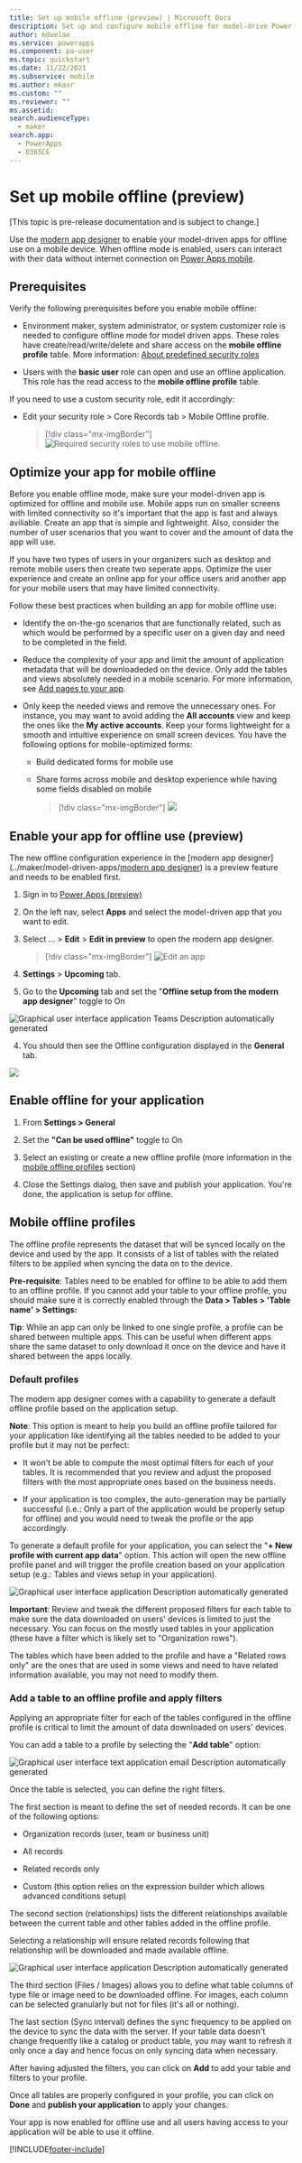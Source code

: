 ```yaml
---
title: Set up mobile offline (preview) | Microsoft Docs
description: Set up and configure mobile offline for model-drive Power Apps.
author: mduelae
ms.service: powerapps
ms.component: pa-user
ms.topic: quickstart
ms.date: 11/22/2021
ms.subservice: mobile
ms.author: mkaur
ms.custom: ""
ms.reviewer: ""
ms.assetid: 
search.audienceType: 
  - maker
search.app: 
  - PowerApps
  - D365CE
---
```


# Set up mobile offline (preview)

[This topic is pre-release documentation and is subject to change.]

Use the [modern app designer](../maker/model-driven-apps/app-designer-overview) to enable your model-driven apps for offline use on a mobile device. When offline mode is enabled, users can interact with their data without internet connection on [Power Apps mobile](https://powerapps.microsoft.com/downloads/).


## Prerequisites 

Verify the following prerequisites before you enable mobile offline: 

- Environment maker, system administrator, or system customizer role is needed to configure offline mode for model driven apps. These roles have create/read/write/delete and share access on the **mobile offline profile** table. More information: [About predefined security roles](share-model-driven-app.md#about-predefined-security-roles)

- Users with the **basic user** role can open and use an offline application. This role has the read access to the **mobile offline profile** table.

If you need to use a custom security role, edit it accordingly:

- Edit your security role &gt; Core Records tab &gt; Mobile Offline profile.

  > [!div class="mx-imgBorder"] 
  > ![Required security roles to use mobile offline.](media/mobile-offline-image1.png)


##  Optimize your app for mobile offline 

Before you enable offline mode, make sure your model-driven app is optimized for offline and mobile use. Mobile apps run on smaller screens with limited connectivity so it's important that the app is fast and always aviliable. Create an app that is simple and lightweight. Also, consider the number of user scenarios that you want to cover and the amount of data the app will use.

If you have two types of users in your organizers such as desktop and remote mobile users then create two seperate apps. Optimize the user experience and create an online app for your office users and another app for your mobile users that may have limited connectivity. 

Follow these best practices when building an app for mobile offline use:

- Identify the on-the-go scenarios that are functionally related, such as which would be performed by a specific user on a given day and need to be completed in the field.
- Reduce the complexity of your app and limit the amount of application metadata that will be downloadeded on the device. Only add the tables and views absolutely needed in a mobile scenario. For more information, see [Add pages to your app](../maker/model-driven-apps/create-a-model-driven-app#add-pages-to-your-app).
- Only keep the needed views and remove the unnecessary ones. For instance, you may want to avoid adding the **All accounts** view and keep the ones like the **My active accounts**. Keep your forms lightweight for a smooth and intuitive experience on small screen devices. You have the following options for mobile-optimized forms:

   - Build dedicated forms for mobile use

   - Share forms across mobile and desktop experience while having some fields disabled on mobile

    
      > [!div class="mx-imgBorder"]
      > ![](media/image2.png)


## Enable your app for offline use (preview)

The new offline configuration experience in the [modern app designer](../maker/model-driven-apps/[modern app designer](../maker/model-driven-apps/app-designer-overview)) is a preview feature and needs to be enabled first.

1. Sign in to [Power Apps (preview)](https://make.powerapps.com/?utm_source=padocs&utm_medium=linkinadoc&utm_campaign=referralsfromdoc) 

2. On the left nav, select **Apps** and select the model-driven app that you want to edit.

3. Select ... > **Edit** > **Edit in preview** to open the modern app designer.

   > [!div class="mx-imgBorder"]
   > ![Edit an app](media/offline-edit-app.png)


6.    **Settings** &gt; **Upcoming** tab.

3.  Go to the **Upcoming** tab and set the "**Offline setup from the modern app designer**" toggle to On

![Graphical user interface  application  Teams Description automatically generated](media/image5.png)

4.  You should then see the Offline configuration displayed in the **General** tab.

![](media/image6.png)

## Enable offline for your application

1.  From **Settings &gt; General**

2.  Set the **"Can be used offline"** toggle to On

3.  Select an existing or create a new offline profile (more information in the <u>mobile offline profiles</u> section)


4.  Close the Settings dialog, then save and publish your application. You're done, the application is setup for offline.

## Mobile offline profiles

The offline profile represents the dataset that will be synced locally on the device and used by the app. It consists of a list of tables with the related filters to be applied when syncing the data on to the device.

**Pre-requisite**: Tables need to be enabled for offline to be able to add them to an offline profile. If you cannot add your table to your offline profile, you should make sure it is correctly enabled through the **Data &gt; Tables &gt; 'Table name' &gt; Settings:**

**Tip**: While an app can only be linked to one single profile, a profile can be shared between multiple apps. This can be useful when different apps share the same dataset to only download it once on the device and have it shared between the apps locally.

### Default profiles

The modern app designer comes with a capability to generate a default offline profile based on the application setup.

**Note**: This option is meant to help you build an offline profile tailored for your application like identifying all the tables needed to be added to your profile but it may not be perfect:

-   It won't be able to compute the most optimal filters for each of your tables. It is recommended that you review and adjust the proposed filters with the most appropriate ones based on the business needs.

-   If your application is too complex, the auto-generation may be partially successful (i.e.: Only a part of the application would be properly setup for offline) and you would need to tweak the profile or the app accordingly.

To generate a default profile for your application, you can select the "**+ New profile with current app data**" option. This action will open the new offline profile panel and will trigger the profile creation based on your application setup (e.g.: Tables and views setup in your application).

![Graphical user interface  application Description automatically generated](media/image9.png)

**Important**: Review and tweak the different proposed filters for each table to make sure the data downloaded on users' devices is limited to just the necessary. You can focus on the mostly used tables in your application (these have a filter which is likely set to "Organization rows").

The tables which have been added to the profile and have a "Related rows only" are the ones that are used in some views and need to have related information available, you may not need to modify them.

### Add a table to an offline profile and apply filters

Applying an appropriate filter for each of the tables configured in the offline profile is critical to limit the amount of data downloaded on users' devices.

You can add a table to a profile by selecting the "**Add table**" option:

![Graphical user interface  text  application  email Description automatically generated](media/image10.png)

Once the table is selected, you can define the right filters.

The first section is meant to define the set of needed records. It can be one of the following options:

-   Organization records (user, team or business unit)

-   All records

-   Related records only

-   Custom (this option relies on the expression builder which allows advanced conditions setup)

The second section (relationships) lists the different relationships available between the current table and other tables added in the offline profile.

Selecting a relationship will ensure related records following that relationship will be downloaded and made available offline.

![Graphical user interface  application Description automatically generated](media/image11.png)

The third section (Files / Images) allows you to define what table columns of type file or image need to be downloaded offline. For images, each column can be selected granularly but not for files (it's all or nothing).

The last section (Sync interval) defines the sync frequency to be applied on the device to sync the data with the server. If your table data doesn't change frequently like a catalog or product table, you may want to refresh it only once a day and hence focus on only syncing data when necessary.

After having adjusted the filters, you can click on **Add** to add your table and filters to your profile.

Once all tables are properly configured in your profile, you can click on **Done** and **publish your application** to apply your changes.

Your app is now enabled for offline use and all users having access to your application will be able to use it offline.






[!INCLUDE[footer-include](../includes/footer-banner.md)]
